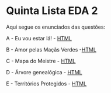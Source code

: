 # Quinta Lista EDA 2
Aqui segue os enunciados das questões:

A - Eu vou estar lá! - [HTML](https://moj.naquadah.com.br/contests/jl_eda2_f5_2024_1/euvouestarla.html)

B - Amor pelas Maçãs Verdes -[HTML](https://moj.naquadah.com.br/contests/jl_eda2_f5_2024_1/maca-verde-facil.html)

C - Mapa do Meistre - [HTML](https://moj.naquadah.com.br/contests/jl_eda2_f5_2024_1/bee-mapa-do-meistre.html)

D - Árvore genealógica - [HTML](https://moj.naquadah.com.br/contests/jl_eda2_f5_2024_1/bee-arvore-genealogica.html)

E - Territórios Protegidos - [HTML](https://moj.naquadah.com.br/contests/jl_eda2_f5_2024_1/territorios-protegidos.html)